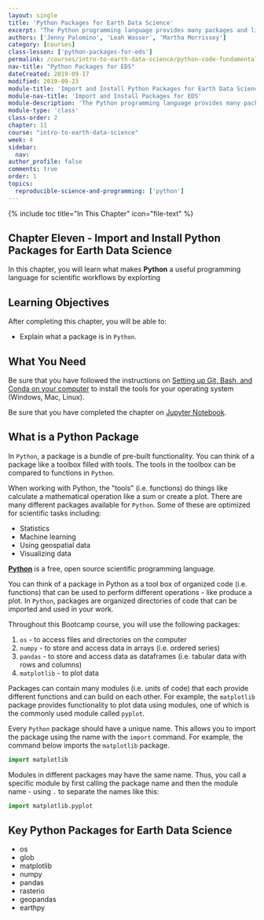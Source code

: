 ```yaml
---
layout: single
title: 'Python Packages for Earth Data Science'
excerpt: "The Python programming language provides many packages and libraries for working with scientific data. Learn about key Python packages for earth data science."
authors: ['Jenny Palomino', 'Leah Wasser', 'Martha Morrissey']
category: [courses]
class-lesson: ['python-packages-for-eds']
permalink: /courses/intro-to-earth-data-science/python-code-fundamentals/python-packages/
nav-title: "Python Packages for EDS"
dateCreated: 2019-09-17
modified: 2019-09-23
module-title: 'Import and Install Python Packages for Earth Data Science'
module-nav-title: 'Import and Install Packages for EDS'
module-description: 'The Python programming language provides many packages and libraries for working with scientific data. Learn how to import and install key Python packages for earth data science.'
module-type: 'class'
class-order: 2
chapter: 11
course: "intro-to-earth-data-science"
week: 4
sidebar:
  nav:
author_profile: false
comments: true
order: 1
topics:
  reproducible-science-and-programming: ['python']
---
```

{% include toc title="In This Chapter" icon="file-text" %}


<div class='notice--success' markdown="1">

## <i class="fa fa-ship" aria-hidden="true"></i> Chapter Eleven - Import and Install Python Packages for Earth Data Science

In this chapter, you will learn what makes **Python** a useful programming language for scientific workflows by explorting 


## <i class="fa fa-graduation-cap" aria-hidden="true"></i> Learning Objectives

After completing this chapter, you will be able to:

* Explain what a package is in `Python`.


## <i class="fa fa-check-square-o fa-2" aria-hidden="true"></i> What You Need

Be sure that you have followed the instructions on <a href="{{ site.url }}/workshops/setup-earth-analytics-python/">Setting up Git, Bash, and Conda on your computer</a> to install the tools for your operating system (Windows, Mac, Linux). 

Be sure that you have completed the chapter on <a href="{{ site.url }}/courses/intro-to-earth-data-science/open-reproducible-science/jupyter-python/">Jupyter Notebook</a>.

</div>




## What is a Python Package

In `Python`, a package is a bundle of pre-built functionality. You can think of a package like a toolbox filled with tools. The tools in the toolbox can be compared to functions in `Python`. 

When working with Python, the "tools" (i.e. functions) do things like calculate a mathematical operation like a sum or create a plot. There are many different packages available for `Python`. Some of these are optimized for scientific tasks including:

* Statistics
* Machine learning
* Using geospatial data 
* Visualizing data

<a href="https://www.python.org/doc/essays/blurb/" target="_blank">**Python**</a> is a free, open source scientific programming language.





You can think of a package in Python as a tool box of organized code (i.e. functions) that can be used to perform different operations - like produce a plot. In `Python`, packages are organized directories of code that can be imported and used in your work.

Throughout this Bootcamp course, you will use the following packages:
1. `os` - to access files and directories on the computer
2. `numpy` - to store and access data in arrays (i.e. ordered series)
3. `pandas` - to store and access data as dataframes (i.e. tabular data with rows and columns)
4. `matplotlib` - to plot data

Packages can contain many modules (i.e. units of code) that each provide different functions and can build on each other. For example, the `matplotlib` package provides functionality to plot data using modules, one of which is the commonly used module called `pyplot`. 

Every `Python` package should have a unique name. This allows you to import the package using the name with the `import` command. For example, the command below imports the `matplotlib` package. 

```python
import matplotlib
```

Modules in different packages may have the same name. Thus, you call a specific module by first calling the package name and then the module name - using `.` to separate the names like this:

```python
import matplotlib.pyplot

```

## Key Python Packages for Earth Data Science

* os
* glob
* matplotlib
* numpy
* pandas
* rasterio
* geopandas
* earthpy
